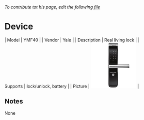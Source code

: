 
*To contribute tot his page, edit the following
[file](https://github.com/Koenkk/zigbee2mqtt.io/blob/master/docgen/device_page_notes.js)*

# Device

| Model | YMF40  |
| Vendor  | Yale  |
| Description | Real living lock |
| Supports | lock/unlock, battery |
| Picture | ![../images/devices/YMF40.jpg](../images/devices/YMF40.jpg) |

## Notes

None
